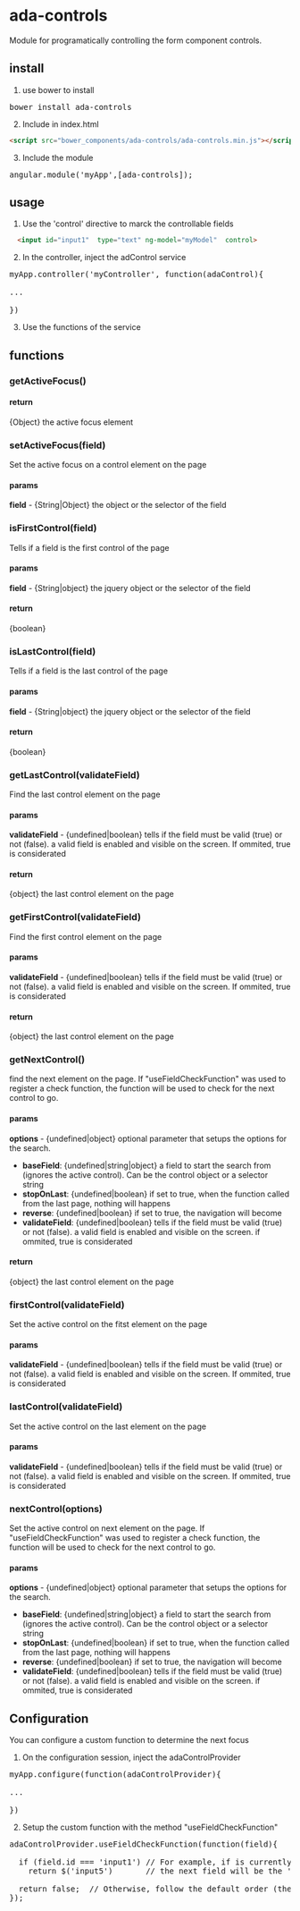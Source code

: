 # ada-controls
Module for programatically controlling the form component controls.

## install

1. use bower to install

<pre>
bower install ada-controls
</pre>

2. Include in index.html

```html
<script src="bower_components/ada-controls/ada-controls.min.js"></script>
```

3. Include the module

<pre>
angular.module('myApp',[ada-controls]);
</pre>

## usage

1. Use the 'control' directive to marck the controllable fields</li>

  ```html
    <input id="input1"  type="text" ng-model="myModel"  control>
  ```
2. In the controller, inject the adControl service

<pre>
myApp.controller('myController', function(adaControl){

...

})
</pre>

3. Use the functions of the service

## functions

### getActiveFocus()

#### return 
{Object} the active focus element 

### setActiveFocus(field)

Set the active focus on a control element on the page

#### params
<b>field</b> - {String|Object} the object or the selector of the field

### isFirstControl(field)

Tells if a field is the first control of the page

#### params
<b>field</b> - {String|object} the jquery object or the selector of the field

#### return
{boolean}

### isLastControl(field)

Tells if a field is the last control of the page

#### params
<b>field</b> - {String|object} the jquery object or the selector of the field

#### return
{boolean}

### getLastControl(validateField)

Find the last control element on the page

#### params
<b>validateField</b> - {undefined|boolean} tells if the field must be valid (true) or not (false). a valid field is enabled and visible on the screen. If ommited, true is considerated

#### return
{object} the last control element on the page


### getFirstControl(validateField)

Find the first control element on the page

#### params

<b>validateField</b> - {undefined|boolean} tells if the field must be valid (true) or not (false). a valid field is enabled and visible on the screen. If ommited, true is considerated

#### return
{object} the last control element on the page


### getNextControl()

find the next element on the page. If "useFieldCheckFunction" was used to register a check function, the function will be used to check for the next control to go.

#### params

<b>options</b> - {undefined|object} optional parameter that setups the options for the search.
<ul>
<li>
<b>baseField</b>: {undefined|string|object} a field to start the search from (ignores the active control). Can be the control object or a selector string
</li>
<li>
<b>stopOnLast</b>: {undefined|boolean} if set to true, when the function called from the last page, nothing will happens
</li>
<li>
<b>reverse</b>: {undefined|boolean} if set to true, the navigation will become 
</li>
<li>
<b>validateField</b>: {undefined|boolean} tells if the field must be valid (true) or not (false). a valid field is enabled and visible on the screen. if ommited, true is considerated
</li>
</ul>

#### return
{object} the last control element on the page


### firstControl(validateField)

Set the active control on the fitst element on the page

#### params

<b>validateField</b> - {undefined|boolean}  tells if the field must be valid (true) or not (false). a valid field is enabled and visible on the screen. If ommited, true is considerated


### lastControl(validateField)

Set the active control on the last element on the page

#### params

<b>validateField</b> - {undefined|boolean}  tells if the field must be valid (true) or not (false). a valid field is enabled and visible on the screen. If ommited, true is considerated


### nextControl(options)

Set the active control on next element on the page. If "useFieldCheckFunction" was used to register a check function, the function will be used to check for the next control to go.

#### params

<b>options</b> - {undefined|object}  optional parameter that setups the options for the search.
<ul>
<li>
<b>baseField</b>: {undefined|string|object} a field to start the search from (ignores the active control). Can be the control object or a selector string
</li>
<li>
<b>stopOnLast</b>: {undefined|boolean} if set to true, when the function called from the last page, nothing will happens
</li>
<li>
<b>reverse</b>: {undefined|boolean} if set to true, the navigation will become 
</li>
<li>
<b>validateField</b>: {undefined|boolean} tells if the field must be valid (true) or not (false). a valid field is enabled and visible on the screen. if ommited, true is considerated
</li>
</ul>


##  Configuration

You can configure a custom function to determine the next focus

1. On the configuration session, inject the adaControlProvider

<pre>
myApp.configure(function(adaControlProvider){

...

})
</pre>

2. Setup the custom function with the method "useFieldCheckFunction"

<pre>
adaControlProvider.useFieldCheckFunction(function(field){

  if (field.id === 'input1') // For example, if is currently on the 'input1' field, 
    return $('input5')       // the next field will be the 'input5'
    
  return false;  // Otherwise, follow the default order (the order the elements are displayed in the page)
});
</pre>

